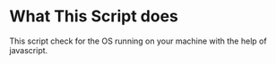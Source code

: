 
# What This Script does

This script check for the OS running on your machine with the help of javascript.



